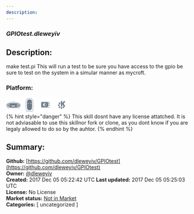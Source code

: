 ```yaml
---
description: 
---
```


### _GPIOtest.dleweyiv_  
## Description:  
make test.pi
This will run a test to be sure you have access to the gpio be sure to test on the system in a simular manner as mycroft.  
  
### Platform:  
 ![Mark I](../.gitbook/assets/mark-1-icon.png)  ![Mark II](../.gitbook/assets/mark-2-icon.png)  ![Picroft](../.gitbook/assets/picroft-icon.png)  ![plasmoid](../.gitbook/assets/kde.png)   
{% hint style="danger" %}
This skill dosnt have any license attatched. It is not adviasable to use this skillnor fork or clone, as you dont know if you are legaly allowed to do so by the auhtor.
{% endhint %}
  
## Summary:  
**Github:** [https://github.com/dleweyiv/GPIOtest](https://github.com/dleweyiv/GPIOtest)  
**Owner:** [@dleweyiv](https://github.com/dleweyiv)  
**Created:** 2017 Dec 05 05:22:42 UTC  **Last updated:** 2017 Dec 05 05:25:03 UTC  
**License:** No License  
**Market status:** [Not in Market](https://market.mycroft.ai/skill/)  
**Categories:** [ uncategorized ]   
